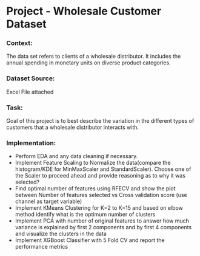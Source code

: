 # Project - Wholesale Customer Dataset

### Context: 
The data set refers to clients of a wholesale distributor. It includes the annual spending in monetary units on diverse product categories.

### Dataset Source: 
Excel File attached

### Task: 
Goal of this project is to best describe the variation in the different types of customers that a wholesale distributor interacts with.

### Implementation:
- Perform EDA and any data cleaning if necessary.
- Implement Feature Scaling to Normalize the data(compare the histogram/KDE for MinMaxScaler
and StandardScaler). Choose one of the Scaler to proceed ahead and provide reasoning as to
why it was selected?
- Find optimal number of features using RFECV and show the plot between Number of features
selected vs Cross validation score (use channel as target variable)
- Implement KMeans Clustering for K=2 to K=15 and based on elbow method identify what is the
optimum number of clusters
- Implement PCA with number of original features to answer how much variance is explained by
first 2 components and by first 4 components and visualize the clusters in the data
- Implement XGBoost Classifier with 5 Fold CV and report the performance metrics

